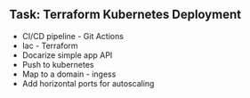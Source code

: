 ## Task: Terraform Kubernetes Deployment
* CI/CD pipeline - Git Actions
* Iac - Terraform
* Docarize simple app API
* Push to kubernetes
* Map to a domain - ingess
* Add horizontal ports for autoscaling
